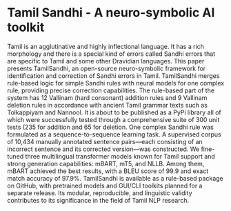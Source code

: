 # Tamil Sandhi - A neuro-symbolic AI toolkit 

Tamil is an agglutinative and highly inflectional language. It has a rich morphology and there is a special kind of errors called Sandhi errors that are specific to Tamil and some other Dravidian languages. This paper presents TamilSandhi, an open-source neuro-symbolic framework for identification and correction of Sandhi errors in Tamil. TamilSandhi merges rule-based logic for simple Sandhi rules with neural models for one complex rule, providing precise correction capabilities. The rule-based part of the system has 12 Vallinam (hard consonant) addition rules and 9 Vallinam deletion rules in accordance with ancient Tamil grammar texts such as Tolkappiyam and Nannool. It is about to be published as a PyPi library all of which were successfully tested through a comprehensive suite of 300 unit tests (235 for addition and 65 for deletion. One complex Sandhi rule was formulated as a sequence-to-sequence learning task. A supervised corpus of 10,434 manually annotated sentence pairs—each consisting of an incorrect sentence and its corrected version—was constructed. We fine-tuned three multilingual transformer models known for Tamil support and strong generation capabilities: mBART, mT5, and NLLB. Among them, mBART achieved the best results, with a BLEU score of 99.9 and exact match accuracy of 97.9\%. TamilSandhi is available as a rule-based package on GitHub, with pretrained models and GUI/CLI toolkits planned for a separate release. Its modular, reproducible, and linguistic validity contributes to its significance in the field of Tamil NLP research.
